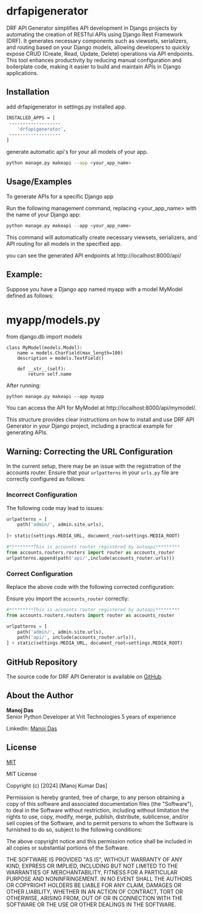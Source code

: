 
# drfapigenerator

DRF API Generator simplifies API development in Django projects by automating the creation of RESTful APIs using Django Rest Framework (DRF). It generates necessary components such as viewsets, serializers, and routing based on your Django models, allowing developers to quickly expose CRUD (Create, Read, Update, Delete) operations via API endpoints. This tool enhances productivity by reducing manual configuration and boilerplate code, making it easier to build and maintain APIs in Django applications.


## Installation

add drfapigenerator in settings.py installed app.

```bash
INSTALLED_APPS = [
 -------------------
    'drfapigenerator',
 -------------------
]

```
generate automatic api's for your all models of your app.

```bash
python manage.py makeapi --app <your_app_name>
```
## Usage/Examples

To generate APIs for a specific Django app

Run the following management command, replacing <your_app_name> with the name of your Django app:

```python
python manage.py makeapi --app <your_app_name>
```

This command will automatically create necessary viewsets, serializers, and API routing for all models in the specified app.

you can see the generated API endpoints at http://localhost:8000/api/


## Example:

Suppose you have a Django app named myapp with a model MyModel defined as follows:

# myapp/models.py

from django.db import models

```
class MyModel(models.Model):
    name = models.CharField(max_length=100)
    description = models.TextField()

    def __str__(self):
        return self.name
```

After running:

```
python manage.py makeapi --app myapp
```

You can access the API for MyModel at http://localhost:8000/api/mymodel/.



This structure provides clear instructions on how to install and use DRF API Generator in your Django project, including a practical example for generating APIs.




## Warning: Correcting the URL Configuration

In the current setup, there may be an issue with the registration of the accounts router. Ensure that your `urlpatterns` in your `urls.py` file are correctly configured as follows:

### Incorrect Configuration

The following code may lead to issues:

```python
urlpatterns = [
    path('admin/', admin.site.urls),
   
]+ static(settings.MEDIA_URL, document_root=settings.MEDIA_ROOT)

#*********This is accounts router registered by autoapi*********
from accounts.routers.routers import router as accounts_router 
urlpatterns.append(path('api/',include(accounts_router.urls)))
```

### Correct Configuration

Replace the above code with the following corrected configuration:

Ensure you import the `accounts_router` correctly:

```python
#*********This is accounts router registered by autoapi*********
from accounts.routers.routers import router as accounts_router
```

```python
urlpatterns = [
    path('admin/', admin.site.urls),
    path('api/', include(accounts_router.urls)),
] + static(settings.MEDIA_URL, document_root=settings.MEDIA_ROOT)
```


## GitHub Repository

The source code for DRF API Generator is available on [GitHub](https://github.com/mddas2/drfapigenerator).

## About the Author

**Manoj Das**  
Senior Python Developer at Vrit Technologies 
5 years of experience

LinkedIn: [Manoj Das](https://www.linkedin.com/in/manoj-das-1a3867231/)


## License

[MIT](https://choosealicense.com/licenses/mit/)


MIT License

Copyright (c) [2024] [Manoj Kumar Das]

Permission is hereby granted, free of charge, to any person obtaining a copy
of this software and associated documentation files (the "Software"), to deal
in the Software without restriction, including without limitation the rights
to use, copy, modify, merge, publish, distribute, sublicense, and/or sell
copies of the Software, and to permit persons to whom the Software is
furnished to do so, subject to the following conditions:

The above copyright notice and this permission notice shall be included in all
copies or substantial portions of the Software.

THE SOFTWARE IS PROVIDED "AS IS", WITHOUT WARRANTY OF ANY KIND, EXPRESS OR
IMPLIED, INCLUDING BUT NOT LIMITED TO THE WARRANTIES OF MERCHANTABILITY,
FITNESS FOR A PARTICULAR PURPOSE AND NONINFRINGEMENT. IN NO EVENT SHALL THE
AUTHORS OR COPYRIGHT HOLDERS BE LIABLE FOR ANY CLAIM, DAMAGES OR OTHER
LIABILITY, WHETHER IN AN ACTION OF CONTRACT, TORT OR OTHERWISE, ARISING FROM,
OUT OF OR IN CONNECTION WITH THE SOFTWARE OR THE USE OR OTHER DEALINGS IN THE
SOFTWARE.





































